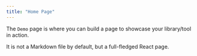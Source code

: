 ```yaml
---
title: "Home Page"
---
```


The `Demo` page is where you can build a page to showcase your library/tool in action.

It is not a Markdown file by default, but a full-fledged React page.
